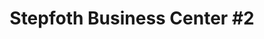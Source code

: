 ---
title: "Stepfoth Business Center #2"
url: /zwedru/stepfoth-business-center-2/
shop: hardware
---